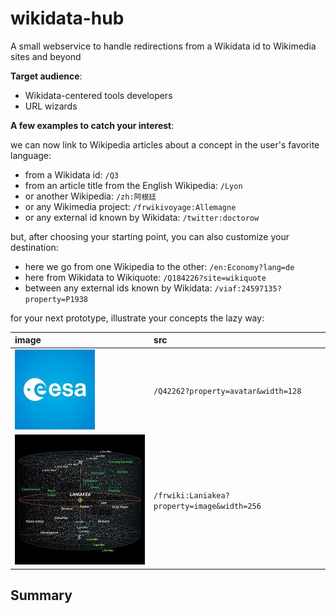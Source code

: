 # wikidata-hub

A small webservice to handle redirections from a Wikidata id to Wikimedia sites and beyond

**Target audience**:
- Wikidata-centered tools developers
- URL wizards

**A few examples to catch your interest**:

we can now link to Wikipedia articles about a concept in the user's favorite language:
- from a Wikidata id: `/Q3`
- from an article title from the English Wikipedia: `/Lyon`
- or another Wikipedia: `/zh:阿根廷`
- or any Wikimedia project: `/frwikivoyage:Allemagne`
- or any external id known by Wikidata: `/twitter:doctorow`

but, after choosing your starting point, you can also customize your destination:
- here we go from one Wikipedia to the other: `/en:Economy?lang=de`
- here from Wikidata to Wikiquote: `/Q184226?site=wikiquote`
- between any external ids known by Wikidata: `/viaf:24597135?property=P1938`

for your next prototype, illustrate your concepts the lazy way:

<!-- Using local images as Github messes with the raw URLs -->
|  image                                           | src                                         |
|:-------------------------------------------------|:--------------------------------------------|
| ![avatar example](assets/images/esa.jpeg)        | `/Q42262?property=avatar&width=128`         |
| ![image example](assets/images/laniakea.jpg)     | `/frwiki:Laniakea?property=image&width=256` |

## Summary

<!-- START doctoc -->
<!-- END doctoc -->
